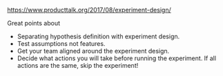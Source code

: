 https://www.producttalk.org/2017/08/experiment-design/

Great points about

- Separating hypothesis definition with experiment design.
- Test assumptions not features.
- Get your team aligned around the experiment design.
- Decide what actions you will take before running the experiment. If all actions are the same, skip the experiment!
